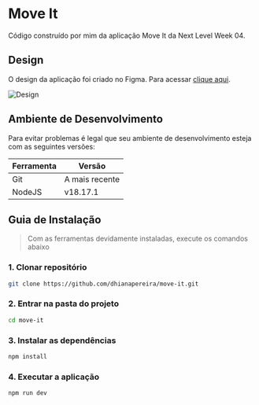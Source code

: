 # Move It
Código construído por mim da aplicação Move It da Next Level Week 04.

## Design
O design da aplicação foi criado no Figma. Para acessar [clique aqui](https://www.figma.com/file/ge20pu3ofMOKoliUyKx1Nl/Move.it-1.0).

![Design](https://github.com/dhianapereira/nlw-happy/assets/40719464/5d7aa97d-1d21-4ef0-8aae-99943ed164d6)

## Ambiente de Desenvolvimento
Para evitar problemas é legal que seu ambiente de desenvolvimento esteja com
as seguintes versões:

| Ferramenta | Versão         |
| ---------- | -------------- |
| Git        | A mais recente |
| NodeJS     | v18.17.1       |

## Guia de Instalação
> Com as ferramentas devidamente instaladas, execute os comandos abaixo

### **1. Clonar repositório**
```bash
git clone https://github.com/dhianapereira/move-it.git
```

### **2. Entrar na pasta do projeto**
```bash
cd move-it
```

### **3. Instalar as dependências**
```bash
npm install
```

### **4. Executar a aplicação**
```bash
npm run dev
```
